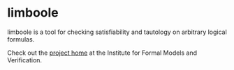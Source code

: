 limboole
========

limboole is a tool for checking satisfiability and tautology on arbitrary logical formulas.

Check out the [project home](http://fmv.jku.at/limboole/) at the Institute for Formal Models and Verification.